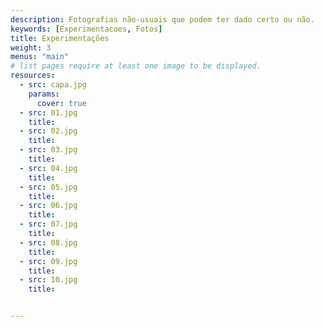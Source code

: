 ```yaml
---
description: Fotografias não-usuais que podem ter dado certo ou não.
keywords: [Experimentacoes, Fotos]
title: Experimentações
weight: 3
menus: "main"
# list pages require at least one image to be displayed.
resources:
  - src: capa.jpg
    params:
      cover: true
  - src: 01.jpg
    title: 
  - src: 02.jpg
    title: 
  - src: 03.jpg
    title: 
  - src: 04.jpg
    title: 
  - src: 05.jpg
    title: 
  - src: 06.jpg
    title: 
  - src: 07.jpg
    title: 
  - src: 08.jpg
    title: 
  - src: 09.jpg
    title: 
  - src: 10.jpg
    title: 


---
```

